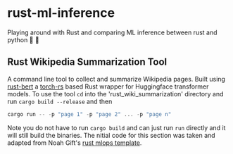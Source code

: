 # rust-ml-inference
Playing around with Rust and comparing ML inference between rust and python :crab: :snake:

## Rust Wikipedia Summarization Tool
A command line tool to collect and summarize Wikipedia pages. Built using [rust-bert](https://github.com/guillaume-be/rust-bert) a [torch-rs](https://github.com/LaurentMazare/tch-rs) based Rust wrapper for Huggingface transformer models.
To use the tool `cd` into the 'rust_wiki_summarization' directory and run `cargo build --release` and then
```rs
cargo run -- -p "page 1" -p "page 2" ... -p "page n"
```
Note you do not have to run `cargo build` and can just run `run` directly and it will still build the binaries. The nitial code for this section was taken and adapted from Noah Gift's [rust mlops template](https://github.com/noahgift/rust-mlops-template).
